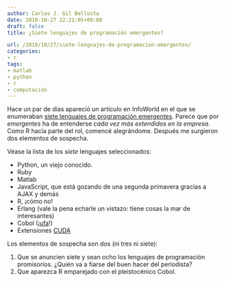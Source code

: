 ```yaml
---
author: Carlos J. Gil Bellosta
date: 2010-10-27 22:21:05+00:00
draft: false
title: ¿Siete lenguajes de programación emergentes?

url: /2010/10/27/siete-lenguajes-de-programacion-emergentes/
categories:
- r
tags:
- matlab
- python
- r
- computación
---
```


Hace un par de días apareció un artículo en InfoWorld en el que se enumeraban [siete lenguajes de programación emergentes](http://www.infoworld.com/d/developer-world/7-programming-languages-the-rise-620?page=0,0&source=footer). Parece que por _emergentes_ ha de entenderse _cada vez más extendidos en la empresa_. Como R hacía parte del rol, comencé alegrándome. Después me surgieron dos elementos de sospecha.

Véase la lista de los _siete_ lenguajes seleccionados:


* Python, un viejo conocido.
* Ruby
* Matlab
* JavaScript, que está gozando de una segunda primavera gracias a AJAX y demás
* R, ¡cómo no!
* Erlang (vale la pena echarle un vistazo: tiene cosas la mar de interesantes)
* Cobol (¡[ufa](http://buscon.rae.es/draeI/SrvltConsulta?TIPO_BUS=3&LEMA=ufa)!)
* Extensiones [CUDA](http://en.wikipedia.org/wiki/CUDA)

Los elementos de sospecha son dos (ni tres ni siete):

1. Que se anuncien siete y sean ocho los lenguajes de programación promisorios. ¿Quién va a fiarse del buen hacer del periodista?
2. Que aparezca R emparejado con el pleistocénico Cobol.

